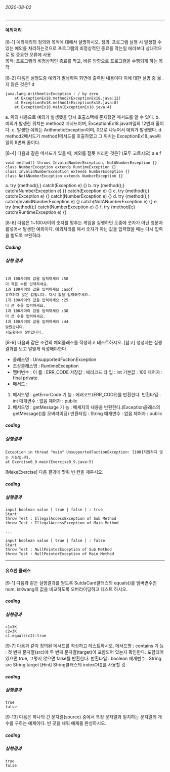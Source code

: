 ###### 2020-08-02

---
#### 예외처리

[8-1] 예외처리의 정의와 목적에 대해서 설명하시오.
정의: 프로그램 실행 시 발생할 수 있는 예외를 처리하는것으로 프로그램의 비정상적인 종료를 막는일
에러보다 상대적으로 덜 중요한 오류에 사용  
목적: 프로그램의 비정상적인 종료를 막고, 바른 방향으로 프로그램을 수행되게 하는 목적

[8-2] 다음은 실행도중 예외가 발생하여 화면에 출력된 내용이다 이에 대한 설명 중 옳 . 지 않은 것은? d 
```
java.lang.ArithmeticException : / by zero
    at ExceptionEx18.method2(ExceptionEx18.java:12)
    at ExceptionEx18.method1(ExceptionEx18.java:8)
    at ExceptionEx18.main(ExceptionEx18.java:4)
```
a. 위의 내용으로 예외가 발생했을 당시 호출스택에 존재했던 메서드를 알 수 있다.
b. 예외가 발생한 위치는 method2 메서드이며, ExceptionEx18.java파일의 12번째 줄이다.
c. 발생한 예외는 ArithmeticException이며, 0으로 나누어서 예외가 발생했다.
d. method2메서드가 method1메서드를 호출하였고 그 위치는 ExceptionEx18.java파일의 8번째 줄이다.

[8-4] 다음과 같은 메서드가 있을 때, 예외를 잘못 처리한 것은? (모두 고르시오) a e f
```
void method() throws InvalidNumberException, NotANumberException {}
class NumberException extends RuntimeException {}
class InvalidNumberException extends NumberException {}
class NotANumberException extends NumberException {}
```
a. try {method();} catch(Exception e) {}
b. try {method();} catch(NumberException e) {} catch(Exception e) {}
c. try {method();} catch(Exception e) {} catch(NumberException e) {}
d. try {method();} catch(InvalidNumberException e) {} catch(NotANumberException e) {}
e. try {method();} catch(NumberException e) {}
f. try {method();} catch(RuntimeException e) {}

[8-8] 다음은 1~100사이의 숫자를 맞추는 게임을 실행하던 도중에 숫자가 아닌 영문자를넣어서 발생한 예외이다.
예외처리를 해서 숫자가 아닌 값을 입력했을 때는 다시 입력을 받도록 보완하라.

##### Coding
##### 실행 결과
```

1과 100사이의 값을 입력하세요 :50
더 작은 수를 입력하세요.
1과 100사이의 값을 입력하세요 :asdf
유효하지 않은 값입니다. 다시 값을 입력해주세요.
1과 100사이의 값을 입력하세요 :25
더 큰 수를 입력하세요.
1과 100사이의 값을 입력하세요 :38
더 큰 수를 입력하세요.
1과 100사이의 값을 입력하세요 :44
맞췄습니다.
시도횟수는 5번입니다.
```

[8-9] 다음과 같은 조건의 예외클래스를 작성하고 테스트하시오.
[참고] 생성자는 실행결과를 보고 알맞게 작성해야한다.
* 클래스명 : UnsupportedFuctionException
* 조상클래스명 : RuntimeException
* 멤버변수 :
이 름 : ERR_CODE
저장값 : 에러코드
타 입 : int
기본값 : 100
제어자 : final private
* 메서드 :
1. 메서드명 : getErrorCode
기 능 : 에러코드(ERR_CODE)를 반환한다.
반환타입 : int
매개변수 : 없음
제어자 : public
2. 메서드명 : getMessage
기 능 : 메세지의 내용을 반환한다.(Exception클래스의 getMessage()를 오버라이딩)
반환타입 : String
매개변수 : 없음
제어자 : public

##### coding
##### 실행결과
```
Exception in thread "main" UnsupportedFuctionException: [100]지원하지 않는 기능입니다.
at Exercise8_9.main(Exercise8_9.java:5)
```

[MakeExercise] 다음 결과에 맞춰 빈 칸을 채우시오.

##### coding
##### 실행결과
```
input boolean value [ true | false ] : true
Start
throw Test : IllegalAccessException of Sub Method
throw Test : IllegalAccessException of Main Method

...

input boolean value [ true | false ] : false
Start
throw Test : NullPointerException of Sub Method
throw Test : NullPointerException of Main Method

```

---

#### 유효한 클래스

[9-1] 다음과 같은 실행결과를 얻도록 SutdaCard클래스의 equals()를 멤버변수인 num, isKwang의 값을 비교하도록 오버라이딩하고 테스트 하시오.

##### coding
##### 실행결과
```
c1=3K
c2=3K
c1.equals(c2):true
```

[9-7] 다음과 같이 정의된 메서드를 작성하고 테스트하시오.
메서드명 : contains
기 능 : 첫 번째 문자열(src)에 두 번째 문자열(target)이 포함되어 있는지 확인한다.
포함되어 있으면 true, 그렇지 않으면 false를 반환한다.
반환타입 : boolean
매개변수 : String src
String target
[Hint] String클래스의 indexOf()를 사용할 것

##### coding
##### 실행결과
```
true
false
```

[9-13] 다음은 하나의 긴 문자열(source) 중에서 특정 문자열과 일치하는 문자열의 개수를 구하는 예제이다. 빈 곳을 채워 예제를 완성하시오.


##### coding
##### 실행결과
```
true
false
```